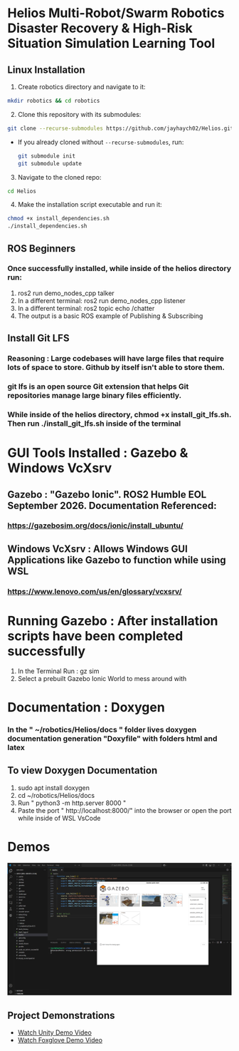 # Helios Multi-Robot/Swarm Robotics Disaster Recovery & High-Risk Situation Simulation Learning Tool

## Linux Installation
1. Create robotics directory and navigate to it:
```bash
mkdir robotics && cd robotics
```

2. Clone this repository with its submodules:
```bash
git clone --recurse-submodules https://github.com/jayhaych02/Helios.git
```
   - If you already cloned without `--recurse-submodules`, run:
     ```bash
     git submodule init
     git submodule update
     ```

3. Navigate to the cloned repo:
```bash
cd Helios
```

4. Make the installation script executable and run it:
```bash
chmod +x install_dependencies.sh
./install_dependencies.sh
```

## ROS Beginners
### Once successfully installed, while inside of the helios directory run:
1. ros2 run demo_nodes_cpp talker
2. In a different terminal: ros2 run demo_nodes_cpp listener
3. In a different terminal: ros2 topic echo /chatter
4. The output is a basic ROS example of Publishing & Subscribing 

## Install Git LFS
### Reasoning : Large codebases will have large files that require lots of space to store. Github by itself isn't able to store them.
### git lfs is an open source Git extension that helps Git repositories manage large binary files efficiently.
### While inside of the helios directory, chmod +x install_git_lfs.sh. Then run ./install_git_lfs.sh inside of the terminal

# GUI Tools Installed : Gazebo & Windows VcXsrv

## Gazebo : "Gazebo Ionic". ROS2 Humble EOL September 2026. Documentation Referenced:
### https://gazebosim.org/docs/ionic/install_ubuntu/

## Windows VcXsrv : Allows Windows GUI Applications like Gazebo to function while using WSL
### https://www.lenovo.com/us/en/glossary/vcxsrv/

# Running Gazebo : After installation scripts have been completed successfully
1. In the Terminal Run : gz sim  
2. Select a prebuilt Gazebo Ionic World to mess around with

# Documentation : Doxygen
### In the " ~/robotics/Helios/docs " folder lives doxygen documentation generation "Doxyfile" with folders html and latex

## To view Doxygen Documentation
1. sudo apt install doxygen
2. cd ~/robotics/Helios/docs
3. Run " python3 -m http.server 8000 "
4. Paste the port " http://localhost:8000/" into the browser or open the port while inside of WSL VsCode

 

# Demos


![Gazebo Demonstration](./GazeboRunning.png)

## Project Demonstrations
- [Watch Unity Demo Video](./UNITY.mp4)
- [Watch Foxglove Demo Video](./Foxglove.mp4)

